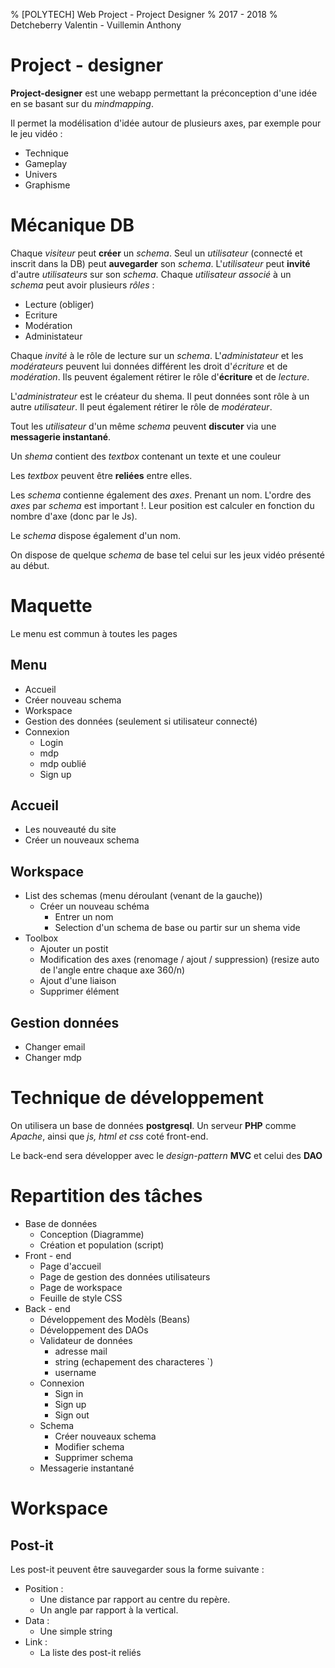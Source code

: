 % [POLYTECH] Web Project - Project Designer
% 2017 - 2018
% Detcheberry Valentin - Vuillemin Anthony

# Project - designer

**Project-designer** est une webapp permettant la préconception d'une idée en se basant sur du *mindmapping*.

Il permet la modélisation d'idée autour de plusieurs axes, par exemple pour le jeu vidéo :

* Technique
* Gameplay
* Univers
* Graphisme

# Mécanique DB

Chaque *visiteur* peut **créer** un *schema*. Seul un *utilisateur* (connecté et inscrit dans la DB) peut **auvegarder** son *schema*. L'*utilisateur* peut **invité** d'autre *utilisateurs* sur son *schema*. Chaque *utilisateur* *associé* à un *schema* peut avoir plusieurs *rôles* :

* Lecture (obliger)
* Ecriture 
* Modération
* Administateur

Chaque *invité* à le rôle de lecture sur un *schema*. L'*administateur* et les *modérateurs* peuvent lui données différent les droit d'*écriture* et de *modération*. Ils peuvent également rétirer le rôle d'**écriture** et de  *lecture*.

L'*administrateur* est le créateur du shema. Il peut données sont rôle à un autre *utilisateur*. Il peut également rétirer le rôle de *modérateur*.

Tout les *utilisateur* d'un même *schema* peuvent **discuter** via une **messagerie instantané**.

Un *shema* contient des *textbox* contenant un texte et une couleur

Les *textbox* peuvent être **reliées** entre elles.

Les *schema* contienne également des *axes*. Prenant un nom. L'ordre des *axes* par *schema* est important !. Leur position est calculer en fonction du nombre d'axe (donc par le Js).

Le *schema* dispose également d'un nom.

On dispose de quelque *schema* de base tel celui sur les jeux vidéo présenté au début.

# Maquette

Le menu est commun à toutes les pages

## Menu

* Accueil
* Créer nouveau schema
* Workspace
* Gestion des données (seulement si utilisateur connecté)
* Connexion
    * Login
    * mdp
    * mdp oublié
    * Sign up

## Accueil

* Les nouveauté du site
* Créer un nouveaux schema

## Workspace

* List des schemas (menu déroulant (venant de la gauche))
    * Créer un nouveau schéma
        * Entrer un nom
        * Selection d'un schema de base ou partir sur un shema vide
* Toolbox
    * Ajouter un postit
    * Modification des axes (renomage / ajout / suppression) (resize auto de l'angle entre chaque axe 360/n)
    * Ajout d'une liaison
    * Supprimer élément

## Gestion données

* Changer email
* Changer mdp

# Technique de développement

On utilisera un base de données **postgresql**. Un serveur **PHP** comme *Apache*, ainsi que *js, html et css* coté front-end.

Le back-end sera développer avec le *design-pattern* **MVC** et celui des **DAO**

# Repartition des tâches

* Base de données
    * Conception (Diagramme)
    * Création et population (script)
* Front - end
    * Page d'accueil
    * Page de gestion des données utilisateurs
    * Page de workspace
    * Feuille de style CSS
* Back - end
    * Développement des Modèls (Beans)
    * Développement des DAOs
    * Validateur de données
        * adresse mail
        * string (echapement des characteres \`)
        * username
    * Connexion
        * Sign in
        * Sign up
        * Sign out
    * Schema
        * Créer nouveaux schema
        * Modifier schema
        * Supprimer schema
    * Messagerie instantané

# Workspace

## Post-it

Les post-it peuvent être sauvegarder sous la forme suivante :

*  Position : 
    * Une distance par rapport au centre du repère.
    * Un angle par rapport à la vertical.
* Data :
    * Une simple string
* Link :
    * La liste des post-it reliés